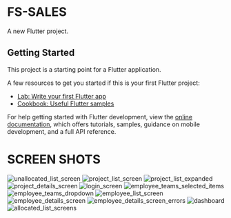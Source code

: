 # FS-SALES

A new Flutter project.

## Getting Started

This project is a starting point for a Flutter application.

A few resources to get you started if this is your first Flutter project:

- [Lab: Write your first Flutter app](https://docs.flutter.dev/get-started/codelab)
- [Cookbook: Useful Flutter samples](https://docs.flutter.dev/cookbook)

For help getting started with Flutter development, view the
[online documentation](https://docs.flutter.dev/), which offers tutorials,
samples, guidance on mobile development, and a full API reference.
# SCREEN SHOTS
![unallocated_list_screen](https://github.com/EzhilTechii98/FS-sales/assets/169877622/5e33b497-a840-48ef-85e0-64cfd82faec8)
![project_list_screen](https://github.com/EzhilTechii98/FS-sales/assets/169877622/7e22499b-c8f9-4795-8ad7-2ae176faa1e8)
![project_list_expanded](https://github.com/EzhilTechii98/FS-sales/assets/169877622/084d105f-163d-4205-9cc3-27d8cdb6d6ab)
![project_details_screen](https://github.com/EzhilTechii98/FS-sales/assets/169877622/c58e5ecf-0a62-41b4-9364-aba9231e5e7a)
![login_screen](https://github.com/EzhilTechii98/FS-sales/assets/169877622/dffc92d6-c380-4bf6-b479-e58e34ab8808)
![employee_teams_selected_items](https://github.com/EzhilTechii98/FS-sales/assets/169877622/ff7294f1-5f10-4f14-b45e-7c36092a9562)
![employee_teams_dropdown](https://github.com/EzhilTechii98/FS-sales/assets/169877622/2fa5f691-f200-43a1-a1a3-57b8e2b85191)
![employee_list_screen](https://github.com/EzhilTechii98/FS-sales/assets/169877622/519ae83d-1fb8-4e8f-9323-ea39607f9e17)
![employee_details_screen](https://github.com/EzhilTechii98/FS-sales/assets/169877622/d04446cf-937d-43ea-8666-1d8c253ea391)
![employee_details_screen_errors](https://github.com/EzhilTechii98/FS-sales/assets/169877622/03212a53-dcd8-46fc-a822-32a437e3593a)
![dashboard](https://github.com/EzhilTechii98/FS-sales/assets/169877622/9df15481-e50e-4550-90c1-5bd9b73fb232)
![allocated_list_screens](https://github.com/EzhilTechii98/FS-sales/assets/169877622/fc01fc5f-dda4-403c-a2fb-d27afc9a702a)
